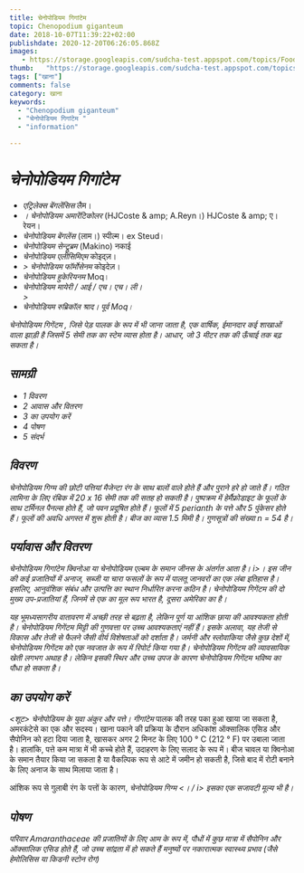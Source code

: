 ```yaml
---
title: चेनोपोडियम गिगांटेम 
topic: Chenopodium giganteum
date: 2018-10-07T11:39:22+02:00
publishdate: 2020-12-20T06:26:05.868Z
images: 
   - https://storage.googleapis.com/sudcha-test.appspot.com/topics/Food/chenopodium_giganteum/1.jpeg
thumb:   "https://storage.googleapis.com/sudcha-test.appspot.com/topics/Food/chenopodium_giganteum/thumb.jpeg"
tags: ["खाना"]
comments: false
category: खाना
keywords: 
  - "Chenopodium giganteum"
  - "चेनोपोडियम गिगांटेम "
  - "information"

---
```

<h1> <i> चेनोपोडियम गिगांटेम </i> </h1> <p> </p> <ul> <li> <i> एट्रिलेक्स बेंगलेंसिस </i> लैम। </li> <li> <i>। चेनोपोडियम अमारेंटिकोलर </i> (HJCoste & amp; A.Reyn।) HJCoste & amp; ए। रेयन। </li> <li> <i> चेनोपोडियम बेंगलेंस </i> (लाम।) स्पील्म। ex Steud। </li> <li> <i> चेनोपोडियम सेन्ट्रूब्रम </i> (Makino) नकाई </li> <li> <i> चेनोपोडियम एलीसिमिएम </i> कोइद्ज़। </li> <li> <i> > चेनोपोडियम फॉर्मोसेनम </i> कोइदेज़। </li> <li> <i> चेनोपोडियम हुकेरियनम </i> Moq। </li> <li> <i> चेनोपोडियम मायेरी / आई / एच। एच। ली। </Li> > <li> <i> चेनोपोडियम रुब्रिकॉल </i> श्राद। पूर्व Moq। </li> </ul> <p> <i> चेनोपोडियम गिगेंटम </i>, जिसे पेड़ पालक के रूप में भी जाना जाता है, एक वार्षिक, ईमानदार कई शाखाओं वाला झाड़ी है जिसमें 5 सेमी तक का स्टेम व्यास होता है। आधार, जो 3 मीटर तक की ऊँचाई तक बढ़ सकता है। </p> <h2> सामग्री </h2> <ul> <li> 1 विवरण </li> <li> 2 आवास और वितरण </li> <li> 3 का उपयोग करें </li> <li> 4 पोषण </li> <li> 5 संदर्भ </li> </ul> <h2> विवरण </h2> <p> <i> चेनोपोडियम गिग्म की छोटी पत्तियां </i> मैजेन्टा रंग के साथ बालों वाले होते हैं और पुराने हरे हो जाते हैं। गठित लामिना के लिए रंबिक में 20 x 16 सेमी तक की सतह हो सकती है। पुष्पक्रम में हेर्मैफ्रोडाइट के फूलों के साथ टर्मिनल पैनल्स होते हैं, जो पवन प्रदूषित होते हैं। फूलों में 5 perianth के पत्ते और 5 पुंकेसर होते हैं। फूलों की अवधि अगस्त में शुरू होती है। बीज का व्यास 1.5 मिमी है। गुणसूत्रों की संख्या n = 54 है। </p> <h2> पर्यावास और वितरण </h2> <p> <i> चेनोपोडियम गिगांटेम </i> क्विनोआ या <i> चेनोपोडियम एल्बम </i> के समान जीनस के अंतर्गत आता है। i>। इस जीन की कई प्रजातियों में अनाज, सब्जी या चारा फसलों के रूप में पालतू जानवरों का एक लंबा इतिहास है। इसलिए, आनुवंशिक संबंध और उत्पत्ति का स्थान निर्धारित करना कठिन है। <i> चेनोपोडियम गिगेंटम </i> की दो मुख्य उप-प्रजातियां हैं, जिनमें से एक का मूल रूप भारत है, दूसरा अमेरिका का है। </p> <p> यह भूमध्यसागरीय वातावरण में अच्छी तरह से बढ़ता है, लेकिन पूर्ण या आंशिक छाया की आवश्यकता होती है। <i> चेनोपोडियम गिगेंटम </i> मिट्टी की गुणवत्ता पर उच्च आवश्यकताएं नहीं हैं। इसके अलावा, यह तेजी से विकास और तेजी से फैलने जैसी वीर्य विशेषताओं को दर्शाता है। जर्मनी और स्लोवाकिया जैसे कुछ देशों में, <i> चेनोपोडियम गिगेंटम </i> को एक नवजात के रूप में रिपोर्ट किया गया है। <I> चेनोपोडियम गिगेंटम </i> की व्यावसायिक खेती लगभग अथाह है। लेकिन इसकी स्थिर और उच्च उपज के कारण <i> चेनोपोडियम गिगेंटम </i> भविष्य का पौधा हो सकता है। </p> <h2> का उपयोग करें </h2> <p> <शूट> चेनोपोडियम के युवा अंकुर और पत्ते। गीगांटेम </i> पालक की तरह पका हुआ खाया जा सकता है, अमरकंटेसे का एक और सदस्य। खाना पकाने की प्रक्रिया के दौरान अधिकांश ऑक्सालिक एसिड और सैपोनिन को हटा दिया जाता है, खासकर अगर 2 मिनट के लिए 100 ° C (212 ° F) पर उबाला जाता है। हालांकि, पत्ते कम मात्रा में भी कच्चे होते हैं, उदाहरण के लिए सलाद के रूप में। बीज चावल या क्विनोआ के समान तैयार किया जा सकता है या वैकल्पिक रूप से आटे में जमीन हो सकती है, जिसे बाद में रोटी बनाने के लिए अनाज के साथ मिलाया जाता है। </p> <p> आंशिक रूप से गुलाबी रंग के पत्तों के कारण, <i> चेनोपोडियम गिग्म <। / i> इसका एक सजावटी मूल्य भी है। </p> <h2> पोषण </h2> <p> परिवार Amaranthaceae की प्रजातियों के लिए आम के रूप में, पौधों में कुछ मात्रा में सैपोनिन और ऑक्सालिक एसिड होते हैं, जो उच्च सांद्रता में हो सकते हैं मनुष्यों पर नकारात्मक स्वास्थ्य प्रभाव (जैसे हेमोलिसिस या किडनी स्टोन रोग) </p> 